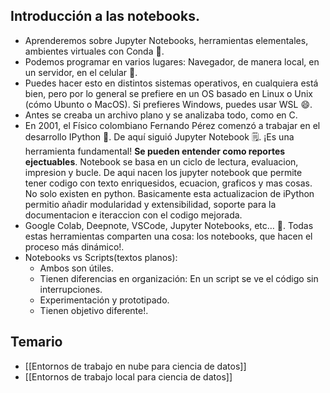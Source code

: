## Introducción a las notebooks.

-   Aprenderemos sobre Jupyter Notebooks, herramientas elementales, ambientes virtuales con Conda 🐍.
-   Podemos programar en varios lugares: Navegador, de manera local, en un servidor, en el celular 🤯.
-   Puedes hacer esto en distintos sistemas operativos, en cualquiera está bien, pero por lo general se prefiere en un OS basado en Linux o Unix (cómo Ubunto o MacOS). Si prefieres Windows, puedes usar WSL 😄.
- Antes se creaba un archivo plano y se analizaba todo, como en C.
-   En 2001, el Físico colombiano Fernando Pérez comenzó a trabajar en el desarrollo IPython 👀. De aquí siguió Jupyter Notebook 🗒️. ¡Es una herramienta fundamental! **Se pueden entender como reportes ejectuables**. Notebook se basa en un ciclo de lectura, evaluacion, impresion y bucle. De aqui nacen los jupyter notebook que permite tener codigo con texto enriquesidos, ecuacion, graficos y mas cosas. No solo existen en python. Basicamente esta actualizacion de iPython permitio añadir modularidad y extensibilidad, soporte para la documentacion e iteraccion con el codigo mejorada.
- Google Colab, Deepnote, VSCode, Jupyter Notebooks, etc… 🧠. Todas estas herramientas comparten una cosa: los notebooks, que hacen el proceso más dinámico!.
-   Notebooks vs Scripts(textos planos):
    -   Ambos son útiles.
    -   Tienen diferencias en organización: En un script se ve el código sin interrupciones.
    -   Experimentación y prototipado.
    -   Tienen objetivo diferente!.

## Temario
- [[Entornos de trabajo en nube para ciencia de datos]]
- [[Entornos de trabajo local para ciencia de datos]]